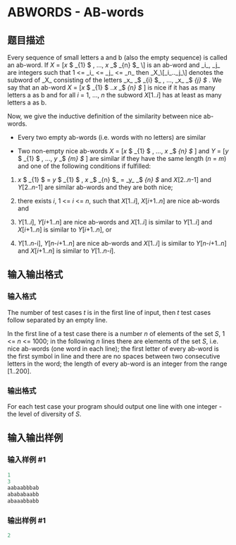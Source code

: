 # ABWORDS - AB-words

## 题目描述

Every sequence of small letters a and b (also the empty sequence) is called an ab-word. If _X_ = \[_x_ $ _{1} $ , ..., _x_ _$ _{n} $_ \] is an ab-word and _i_, _j_ are integers such that 1 <= _i_ <= _j_ <= _n_ then _X_\[_i_.._j_\] denotes the subword of _X_ consisting of the letters _x_ _$ _{i} $_ , ..., _x_ _$ _{j} $_ . We say that an ab-word _X_ = \[_x_ $ _{1} $ .._x_ _$ _{n} $_ \] is nice if it has as many letters a as b and for all _i_ = 1, ..., _n_ the subword _X_\[1.._i_\] has at least as many letters a as b.

Now, we give the inductive definition of the similarity between nice ab-words.

- Every two empty ab-words (i.e. words with no letters) are similar

- Two non-empty nice ab-words _X_ = \[_x_ $ _{1} $ , ..., _x_ _$ _{n} $_ \] and _Y_ = \[_y_ $ _{1} $ , ..., _y_ _$ _{m} $_ \] are similar if they have the same length (_n_ = _m_) and one of the following conditions if fulfilled:

1. _x_ $ _{1} $ = _y_ $ _{1} $ , _x_ _$ _{n} $_ = _y_ _$ _{n} $_ and _X_\[2.._n_-1\] and _Y_\[2.._n_-1\] are similar ab-words and they are both nice;

2. there exists _i_, 1 <= _i_ <= _n_, such that _X_\[1.._i_\], _X_\[_i_+1.._n_\] are nice ab-words and

1. _Y_\[1.._i_\], _Y_\[_i_+1.._n_\] are nice ab-words and _X_\[1.._i_\] is similar to _Y_\[1.._i_\] and _X_\[_i_+1.._n_\] is similar to _Y_\[_i_+1.._n_\], or

2. _Y_\[1.._n_-i\], _Y_\[_n_-_i_+1.._n_\] are nice ab-words and _X_\[1.._i_\] is similar to _Y_\[_n_-_i_+1.._n_\] and _X_\[_i_+1.._n_\] is similar to _Y_\[1.._n_-_i_\].

## 输入输出格式

### 输入格式

The number of test cases _t_ is in the first line of input, then _t_ test cases follow separated by an empty line.

In the first line of a test case there is a number _n_ of elements of the set _S_, 1 <= _n_ <= 1000; in the following _n_ lines there are elements of the set _S_, i.e. nice ab-words (one word in each line); the first letter of every ab-word is the first symbol in line and there are no spaces between two consecutive letters in the word; the length of every ab-word is an integer from the range \[1..200\].

### 输出格式

For each test case your program should output one line with one integer - the level of diversity of _S_.

## 输入输出样例

### 输入样例 #1

```cpp
1
3
aabaabbbab
abababaabb
abaaabbabb
```


### 输出样例 #1

```cpp
2
```


